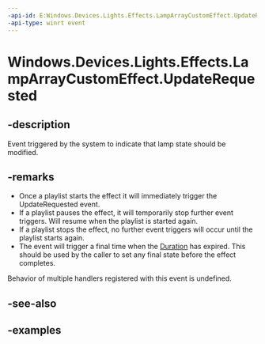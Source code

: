 ```yaml
---
-api-id: E:Windows.Devices.Lights.Effects.LampArrayCustomEffect.UpdateRequested
-api-type: winrt event
---
```


<!-- Event syntax.
public event TypedEventHandler UpdateRequested<LampArrayCustomEffect, LampArrayUpdateRequestedEventArgs>
-->

# Windows.Devices.Lights.Effects.LampArrayCustomEffect.UpdateRequested

## -description
Event triggered by the system to indicate that lamp state should be modified.

## -remarks
- Once a playlist starts the effect it will immediately trigger the UpdateRequested event.
- If a playlist pauses the effect, it will temporarily stop further event triggers. Will resume when the playlist is started again.
- If a playlist stops the effect, no further event triggers will occur until the playlist starts again.
- The event will trigger a final time when the [Duration](lamparraycustomeffect_duration.md) has expired. This should be used by the caller to set any final state before the effect completes.

Behavior of multiple handlers registered with this event is undefined.

## -see-also

## -examples


